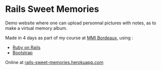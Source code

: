 # Rails Sweet Memories
Demo website where one can upload personnal pictures with notes, as to make a virtual memory album.

Made in 4 days as part of my course at [MMI Bordeaux](https://www.mmibordeaux.com/), using :
- [Ruby on Rails](https://rubyonrails.org/)
- [Bootstrap](https://getbootstrap.com/)

Online at [rails-sweet-memories.herokuapp.com](https://rails-sweet-memories.herokuapp.com/)
